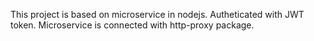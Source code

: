 This project is based on microservice in nodejs.
Autheticated with JWT token.
Microservice is connected with http-proxy package.
